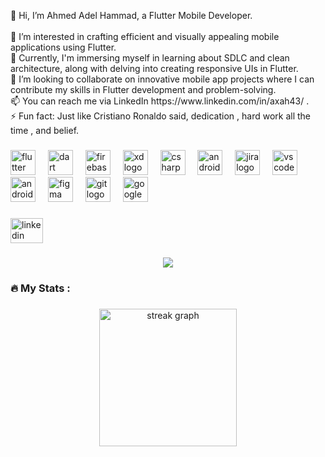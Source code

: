 <p align="left">👋 Hi, I’m Ahmed Adel Hammad, a Flutter Mobile Developer.<br><br>👀 I’m interested in crafting efficient and visually appealing mobile applications using Flutter.<br>🌱 Currently, I'm immersing myself in learning about SDLC and clean architecture, along with delving into creating responsive UIs in Flutter.<br>💞️ I’m looking to collaborate on innovative mobile app projects where I can contribute my skills in Flutter development and problem-solving.<br> 📫 You can reach me via LinkedIn https://www.linkedin.com/in/axah43/ .<br>⚡ Fun fact: Just like Cristiano Ronaldo said, dedication , hard work all the time , and belief.</p>

###

<div align="left">
  <img src="https://cdn.jsdelivr.net/gh/devicons/devicon/icons/flutter/flutter-original.svg" height="40" alt="flutter logo"  />
  <img width="12" />
  <img src="https://cdn.jsdelivr.net/gh/devicons/devicon/icons/dart/dart-original.svg" height="40" alt="dart logo"  />
  <img width="12" />
  <img src="https://cdn.jsdelivr.net/gh/devicons/devicon/icons/firebase/firebase-plain.svg" height="40" alt="firebase logo"  />
  <img width="12" />
  <img src="https://cdn.jsdelivr.net/gh/devicons/devicon/icons/xd/xd-plain.svg" height="40" alt="xd logo"  />
  <img width="12" />
  <img src="https://cdn.jsdelivr.net/gh/devicons/devicon/icons/csharp/csharp-original.svg" height="40" alt="csharp logo"  />
  <img width="12" />
  <img src="https://cdn.jsdelivr.net/gh/devicons/devicon/icons/androidstudio/androidstudio-original.svg" height="40" alt="androidstudio logo"  />
  <img width="12" />
  <img src="https://cdn.simpleicons.org/jira/0052CC" height="40" alt="jira logo"  />
  <img width="12" />
  <img src="https://skillicons.dev/icons?i=vscode" height="40" alt="vscode logo"  />
  <img width="12" />
  <img src="https://cdn.jsdelivr.net/gh/devicons/devicon/icons/android/android-original.svg" height="40" alt="android logo"  />
  <img width="12" />
  <img src="https://cdn.jsdelivr.net/gh/devicons/devicon/icons/figma/figma-original.svg" height="40" alt="figma logo"  />
  <img width="12" />
  <img src="https://cdn.jsdelivr.net/gh/devicons/devicon/icons/git/git-original.svg" height="40" alt="git logo"  />
  <img width="12" />
  <img src="https://cdn.jsdelivr.net/gh/devicons/devicon/icons/googlecloud/googlecloud-original.svg" height="40" alt="googlecloud logo"  />
</div>

###



###

<div align="left">
  <a href="https://www.linkedin.com/in/axah43/" target="_blank">
    <img src="https://raw.githubusercontent.com/maurodesouza/profile-readme-generator/master/src/assets/icons/social/linkedin/default.svg" width="52" height="40" alt="linkedin logo"  />
  </a>
</div>

###

<div align="center">
  <img src="https://profile-counter.glitch.me/axah710/count.svg?"  />
</div>

###
###

<h3 align="left">🔥   My Stats :</h3>

###

<div align="center">
  <img src="https://streak-stats.demolab.com?user=axah710&locale=en&mode=daily&theme=dark&hide_border=false&border_radius=5&order=3" height="220" alt="streak graph"  />
</div>

###

